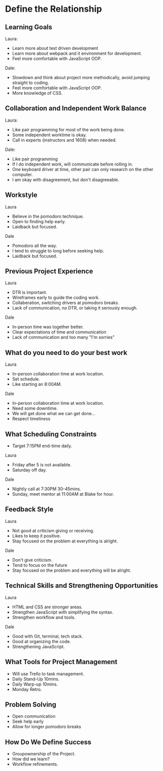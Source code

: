 # Define the Relationship

## Learning Goals

Laura:
* Learn more about test driven development
* Learn more about webpack and it environment for development.
* Feel more comfortable with JavaScript OOP.

Dale:
* Slowdown and think about project more methodically, avoid jumping straight to coding.
* Feel more comfortable with JavaScript OOP.
* More knowledge of CSS.

## Collaboration and Independent Work Balance

Laura:
* Like pair programming for most of the work being done.
* Some independent worktime is okay.
* Call in experts (instructors and 1608) when needed.

Dale:
* Like pair programming
* If I do independent work, will communicate before rolling in.
* One keyboard driver at time, other pair can only research on the other computer.
* I am okay with disagreement, but don't disagreeable.

## Workstyle

Laura
* Believe in the pomodoro technique.
* Open to finding help early.
* Laidback but focused.

Dale
* Pomodoro all the way.
* I tend to struggle to long before seeking help.
* Laidback but focused.

## Previous Project Experience
Laura
* DTR is important.
* Wireframes early to guide the coding work.
* Collaberation, switching drivers at pomodoro breaks.
* Lack of communication, no DTR, or taking it seriously enough.

Dale
* In-person time was together better.
* Clear expectations of time and communication
* Lack of communication and too many "I'm sorries"

## What do you need to do your best work
Laura
* In-person collaboration time at work location.
* Set schedule.
* Like starting an 8:00AM.

Dale
* In-person collaboration time at work location.
* Need some downtime.
* We will get done what we can get done...
* Respect timeliness

## What Scheduling Constraints
* Target 7:15PM end-time daily.

Laura
* Friday after 5 is not available.
* Saturday off day.

Dale
* Nightly call at 7:30PM 30-45mins.
* Sunday, meet mentor at 11:00AM at Blake for hour.

## Feedback Style
Laura
* Not good at criticism giving or receiving.
* Likes to keep it positive.
* Stay focused on the problem at everything is alright.

Dale
* Don't give criticism.
* Tend to focus on the future
* Stay focused on the problem and everything will be alright.

## Technical Skills and Strengthening Opportunities
Laura
* HTML and CSS are stronger areas.
* Strengthen JavaScript with simplifying the syntax.
* Strengthen workflow and tools.

Dale
* Good with Git, terminal, tech stack.
* Good at organizing the code.
* Strengthening JavaScript.

## What Tools for Project Management
* Will use Trello to task management.
* Daily Stand-Up 10mins.
* Daily Warp-up 10mins.
* Monday Retro.

## Problem Solving
* Open communication
* Seek help early
* Allow for longer pomodoro breaks

## How Do We Define Success
* Groupownership of the Project.
* How did we learn?
* Workflow refinements.
